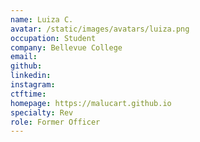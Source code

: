 ```yaml
---
name: Luiza C.
avatar: /static/images/avatars/luiza.png
occupation: Student
company: Bellevue College
email:
github:
linkedin:
instagram:
ctftime:
homepage: https://malucart.github.io
specialty: Rev
role: Former Officer
---
```

